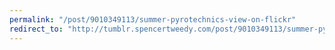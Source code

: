 ```yaml
---
permalink: "/post/9010349113/summer-pyrotechnics-view-on-flickr"
redirect_to: "http://tumblr.spencertweedy.com/post/9010349113/summer-pyrotechnics-view-on-flickr"
---
```

